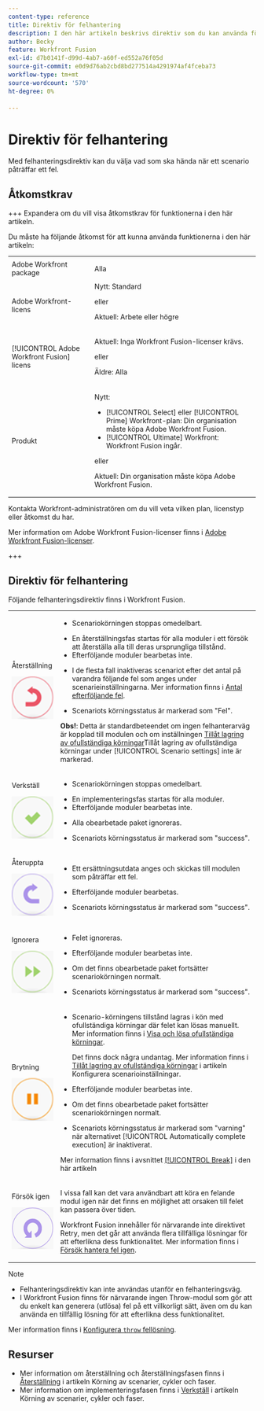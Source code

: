 ```yaml
---
content-type: reference
title: Direktiv för felhantering
description: I den här artikeln beskrivs direktiv som du kan använda för felhantering i dina Adobe Workfront Fusion-scenarier.
author: Becky
feature: Workfront Fusion
exl-id: d7b0141f-d99d-4ab7-a60f-ed552a76f05d
source-git-commit: e0d9d76ab2cbd8bd277514a4291974af4fceba73
workflow-type: tm+mt
source-wordcount: '570'
ht-degree: 0%

---
```


# Direktiv för felhantering

Med felhanteringsdirektiv kan du välja vad som ska hända när ett scenario påträffar ett fel.

## Åtkomstkrav

+++ Expandera om du vill visa åtkomstkrav för funktionerna i den här artikeln.

Du måste ha följande åtkomst för att kunna använda funktionerna i den här artikeln:

<table style="table-layout:auto">
 <col> 
 <col> 
 <tbody> 
  <tr> 
    <td role="rowheader">Adobe Workfront package</td> 
   <td> <p>Alla</p> </td> 
  </tr> 
  <tr data-mc-conditions=""> 
   <td role="rowheader">Adobe Workfront-licens</td> 
   <td> Nytt: Standard<p>eller</p><p>Aktuell: Arbete eller högre</p> </td> 
  </tr> 
  <tr> 
   <td role="rowheader">[!UICONTROL Adobe Workfront Fusion] licens</td> 
   <td>
   <p>Aktuell: Inga Workfront Fusion-licenser krävs.</p>
   <p>eller</p>
   <p>Äldre: Alla </p>
   </td> 
  </tr> 
  <tr> 
   <td role="rowheader">Produkt</td> 
   <td>
   <p>Nytt:</p> <ul><li>[!UICONTROL Select] eller [!UICONTROL Prime] Workfront-plan: Din organisation måste köpa Adobe Workfront Fusion.</li><li>[!UICONTROL Ultimate] Workfront: Workfront Fusion ingår.</li></ul>
   <p>eller</p>
   <p>Aktuell: Din organisation måste köpa Adobe Workfront Fusion.</p>
   </td> 
  </tr>
 </tbody> 
</table>


Kontakta Workfront-administratören om du vill veta vilken plan, licenstyp eller åtkomst du har.

Mer information om Adobe Workfront Fusion-licenser finns i [Adobe Workfront Fusion-licenser](/help/workfront-fusion/set-up-and-manage-workfront-fusion/licensing-operations-overview/license-automation-vs-integration.md).

+++

## Direktiv för felhantering

Följande felhanteringsdirektiv finns i Workfront Fusion.

<table style="table-layout:auto">
 <col> 
 <col> 
 <tbody> 
  <tr> 
   <td role="rowheader"> <p>Återställning</p> <p> <img src="assets/rollback.png"> </p> </td> 
   <td> <ul><li><p>Scenariokörningen stoppas omedelbart.</li><li>En återställningsfas startas för alla moduler i ett försök att återställa alla till deras ursprungliga tillstånd. </li><li>Efterföljande moduler bearbetas inte.</p></li><li> <p>I de flesta fall inaktiveras scenariot efter det antal på varandra följande fel som anges under scenarieinställningarna. Mer information finns i <a href="/help/workfront-fusion/create-scenarios/config-scenarios-settings/configure-scenario-settings.md#number-of-consecutive-errors" class="MCXref xref">Antal efterföljande fel</a>.</p> </li><li><p>Scenariots körningsstatus är markerad som "Fel".</p></li></ul> <p><b>Obs!</b>: Detta är standardbeteendet om ingen felhanterarväg är kopplad till modulen och om inställningen <a href="/help/workfront-fusion/create-scenarios/config-scenarios-settings/configure-scenario-settings.md#allow-storing-incomplete-executions" class="MCXref xref">Tillåt lagring av ofullständiga körningar</a>Tillåt lagring av ofullständiga körningar under [!UICONTROL Scenario settings] inte är markerad.</p> </td> 
  </tr> 
  <tr> 
   <td role="rowheader"> <p>Verkställ</p> <p> <img src="assets/commit.png"> </p> </td> 
   <td> <ul><li><p>Scenariokörningen stoppas omedelbart.</li><li>En implementeringsfas startas för alla moduler. </li><li>Efterföljande moduler bearbetas inte.</p></li><li> <p>Alla obearbetade paket ignoreras.</p> </li><li><p>Scenariots körningsstatus är markerad som "success". </p> </li></ul></td> 
  </tr> 
  <tr> 
   <td role="rowheader"> <p>Återuppta</p> <p> <img src="assets/resume.png"> </p> </td> 
   <td> <ul><li><p>Ett ersättningsutdata anges och skickas till modulen som påträffar ett fel.</p> </li><li><p>Efterföljande moduler bearbetas.</p></li><li> <p>Scenariots körningsstatus är markerad som "success".</p></li></ul> </td> 
  </tr> 
  <tr> 
   <td role="rowheader"> <p>Ignorera</p> <p> <img src="assets/ignore.png"> </p> </td> 
   <td><ul><li> <p>Felet ignoreras.</li><li> Efterföljande moduler bearbetas inte.</p> </li><li><p>Om det finns obearbetade paket fortsätter scenariokörningen normalt.</p> </li><li><p>Scenariots körningsstatus är markerad som "success".</p> </li></ul></td> 
  </tr> 
  <tr> 
   <td role="rowheader"> <p>Brytning</p> <p> <img src="assets/break.png"> </p> </td> 
   <td><ul><li> <p>Scenario-körningens tillstånd lagras i kön med ofullständiga körningar där felet kan lösas manuellt. Mer information finns i <a href="/help/workfront-fusion/manage-scenarios/view-and-resolve-incomplete-executions.md" class="MCXref xref">Visa och lösa ofullständiga körningar</a>.</p> <p>Det finns dock några undantag. Mer information finns i <a href="/help/workfront-fusion/create-scenarios/config-scenarios-settings/configure-scenario-settings.md#allow" class="MCXref xref">Tillåt lagring av ofullständiga körningar</a> i artikeln Konfigurera scenarioinställningar</a>.</p></li><li> <p>Efterföljande moduler bearbetas inte.</p></li><li> <p>Om det finns obearbetade paket fortsätter scenariokörningen normalt.</p> </li><li><p>Scenariots körningsstatus är markerad som "varning" när alternativet [!UICONTROL Automatically complete execution] är inaktiverat.</p></li></ul> <p>Mer information finns i avsnittet <a href="#break" class="MCXref xref">[!UICONTROL Break]</a> i den här artikeln</p> </td> 
  </tr> 
  <tr> 
   <td role="rowheader"> <p>Försök igen</p> <p> <img src="assets/retry.png"> </p> </td> 
   <td> <p>I vissa fall kan det vara användbart att köra en felande modul igen när det finns en möjlighet att orsaken till felet kan passera över tiden.</p> <p>Workfront Fusion innehåller för närvarande inte direktivet Retry, men det går att använda flera tillfälliga lösningar för att efterlikna dess funktionalitet. Mer information finns i <a href="/help/workfront-fusion/create-scenarios/config-error-handling/retry.md" class="MCXref xref">Försök hantera fel igen</a>.</p> </td> 
  </tr> 
 </tbody> 
</table>

>[!NOTE]
>
>* Felhanteringsdirektiv kan inte användas utanför en felhanteringsväg.
>* I Workfront Fusion finns för närvarande ingen Throw-modul som gör att du enkelt kan generera (utlösa) fel på ett villkorligt sätt, även om du kan använda en tillfällig lösning för att efterlikna dess funktionalitet.
>
>  Mer information finns i [Konfigurera `throw` fellösning](/help/workfront-fusion/create-scenarios/config-error-handling/throw.md).

## Resurser

* Mer information om återställning och återställningsfasen finns i [Återställning](/help/workfront-fusion/references/scenarios/scenario-execution-cycles-phases.md#rollback) i artikeln Körning av scenarier, cykler och faser.
* Mer information om implementeringsfasen finns i [Verkställ](/help/workfront-fusion/references/scenarios/scenario-execution-cycles-phases.md#commit) i artikeln Körning av scenarier, cykler och faser.
